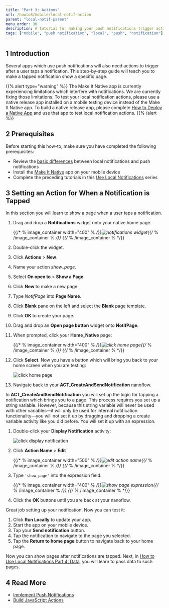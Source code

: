 ```yaml
---
title: "Part 3: Actions"
url: /howto8/mobile/local-notif-action
parent: "local-notif-parent"
menu_order: 30
description: A tutorial for making your push notifications trigger actions when tapped.
tags: ["mobile", "push notification", "local", "push", "notification"]
---
```


## 1 Introduction

Several apps which use push notifications will also need actions to trigger after a user taps a notification. This step-by-step guide will teach you to make a tapped notification show a specific page.

{{% alert type="warning" %}}
The Make It Native app is currently experiencing limitations which interfere with notifications. We are currently fixing those limitations. To test your local notification actions, please use a native release app installed on a mobile testing device instead of the Make It Native app. To build a native release app, please complete [How to Deploy a Native App](/howto8/mobile/deploying-native-app) and use that app to test local notification actions.
{{% /alert %}}

## 2 Prerequisites

Before starting this how-to, make sure you have completed the following prerequisites:

* Review the [basic differences](https://developer.apple.com/library/archive/documentation/NetworkingInternet/Conceptual/RemoteNotificationsPG/) between local notifications and push notifications
* Install the [Make It Native](/refguide8/getting-the-make-it-native-app) app on your mobile device
* Complete the preceding tutorials in this [Use Local Notifications](local-notif-parent) series

## 3 Setting an Action for When a Notification is Tapped

In this section you will learn to show a page when a user taps a notification.

1.  Drag and drop a **Notifications** widget onto your native home page. 

	{{/* % image_container width="400" % */}}![notifications widget](/attachments/howto8/mobile/native-mobile/notifications/local-notif-parent/local-notif-action/notif-widget.png){{/* % /image_container % */}}
{{/* % /image_container % */}}
2. Double-click the widget.
3. Click **Actions** > **New**. 
4. Name your action *show_page*.
5. Select **On open to** > **Show a Page**.
6. Click **New** to make a new page.
7. Type *NotifPage* into **Page Name**.
8. Click **Blank** pane on the left and select the **Blank** page template. 
9. Click **OK** to create your page. 
10. Drag and drop an **Open page button** widget onto **NotifPage**.
11. When prompted, click your **Home_Native** page:

	{{/* % image_container width="400" % */}}![click home page](/attachments/howto8/mobile/native-mobile/notifications/local-notif-parent/local-notif-action/home-native-select.png){{/* % /image_container % */}}
{{/* % /image_container % */}}
12. Click **Select**. Now you have a button which will bring you back to your home screen when you are testing:

	![click home page](/attachments/howto8/mobile/native-mobile/notifications/local-notif-parent/local-notif-action/nav-button.png)

13. Navigate back to your **ACT_CreateAndSendNotification** nanoflow. 

In **ACT_CreateAndSendNotification** you will set up the logic for tapping a notification which brings you to a page. This process requires you set up a string variable. However, because this string variable will never be used with other variables—it will only be used for internal notification functionality—you will not set it up by dragging and dropping a create variable activity like you did before. You will set it up with an expression.

1.  Double-click your **Display Notification** activity:

	![click display notification](/attachments/howto8/mobile/native-mobile/notifications/local-notif-parent/local-notif-action/set-action-name-display.png)

2. Click **Action Name** > **Edit** 

	{{/* % image_container width="500" % */}}![edit action name](/attachments/howto8/mobile/native-mobile/notifications/local-notif-parent/local-notif-action/add-action-name.png){{/* % /image_container % */}}
{{/* % /image_container % */}}
3.  Type `'show_page'` into the expression field:

	{{/* % image_container width="400" % */}}![show page expression](/attachments/howto8/mobile/native-mobile/notifications/local-notif-parent/local-notif-action/show-page-exp.png){{/* % /image_container % */}}
{{/* % /image_container % */}}
4. Click the **OK** buttons until you are back at your nanoflow.

Great job setting up your notification. Now you can test it:

1. Click **Run Locally** to update your app.
2. Start the app on your mobile device.
3. Tap your **Send notification** button.
4. Tap the notification to navigate to the page you selected.
5. Tap the **Return to home page** button to navigate back to your home page.

Now you can show pages after notifications are tapped. Next, in [How to Use Local Notifications Part 4: Data](local-notif-data), you will learn to pass data to such pages.

## 4 Read More

* [Implement Push Notifications](implementation-guide)
* [Build JavaScript Actions](/howto8/extensibility/build-javascript-actions)
